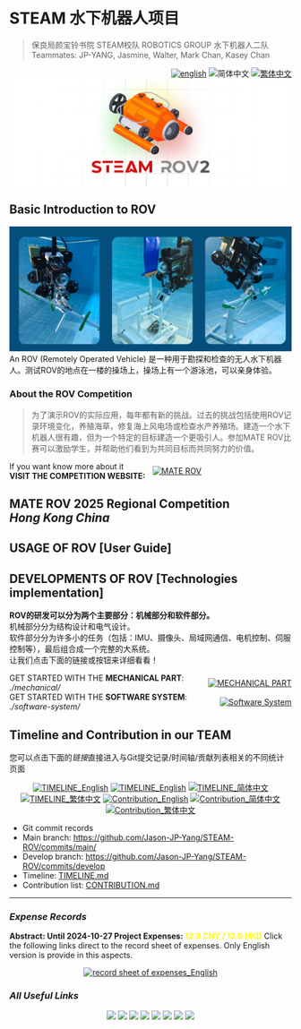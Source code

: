 # STEAM 水下机器人项目
<link rel="stylesheet" type="text/css" href="./markdown-resource/fontawesome/all.min.css">
<link rel="stylesheet" type="text/css" href="./markdown-resource/fontawesome/fontawesome.min.css">
<link rel="stylesheet" type="text/css" href="./markdown-resource/fontawesome/brands.min.css">
<link rel="stylesheet" type="text/css" href="./markdown-resource/fontawesome/solid.min.css">
<link rel="stylesheet" type="text/css" href="./markdown-resource/fontawesome/regular.min.css">
<link rel="stylesheet" type="text/css" href="./markdown-resource/fontawesome/thin.min.css">
<link rel="stylesheet" type="text/css" href="./markdown-resource/fontawesome/light.min.css">
<link rel="stylesheet" type="text/css" href="./markdown-resource/fontawesome/duotone.min.css">
<link rel="stylesheet" type="text/css" href="./markdown-resource/fontawesome/sharp-solid.min.css">

> 保良局颜宝铃书院 STEAM校队 ROBOTICS GROUP 水下机器人二队</br>
> Teammates: JP-YANG, Jasmine, Walter, Mark Chan, Kasey Chan
<div align="right">
  <a title="en" href="README.md"><img src="https://img.shields.io/badge/-English-545759?style=for-the-badge" alt="english"></a>
  <img src="https://img.shields.io/badge/-%E7%AE%80%E4%BD%93%E4%B8%AD%E6%96%87-A31F34?style=for-the-badge" alt="简体中文">
  <a title="zh-TW" href="README_zh-TW.md"><img src="https://img.shields.io/badge/-%E7%B9%81%E4%BD%93%E4%B8%AD%E6%96%87-545759?style=for-the-badge" alt="繁体中文"></a>
</div>
<img align="center" src="./markdown-resource/cover-ROV.png"alt="cover-ROV2">

## Basic Introduction to ROV
![ROV-Snapshot](./markdown-resource/rov-snapshots.png)
An ROV (Remotely Operated Vehicle) 是一种用于勘探和检查的无人水下机器人。测试ROV的地点在一楼的操场上，操场上有一个游泳池，可以亲身体验。
### About the ROV Competition
> 为了演示ROV的实际应用，每年都有新的挑战。过去的挑战包括使用ROV记录环境变化，养殖海草，修复海上风电场或检查水产养殖场。建造一个水下机器人很有趣，但为一个特定的目标建造一个更吸引人。参加MATE ROV比赛可以激励学生，并帮助他们看到为共同目标而共同努力的价值。
<div style="display: flex;flex-direction: row;;align-items: center;">
<div style="padding-right: 0.8rem;">If you want know more about it</br><b>VISIT THE COMPETITION WEBSITE:</b></div>
<div><a title="zh-CN" href="https://materovcompetition.org/"> <img
src="https://img.shields.io/badge/-MATE ROV-7FFFD4?style=for-the-badge"
alt="MATE ROV"></a></div>
</div>

## MATE ROV 2025 Regional Competition </br>*Hong Kong China*

## USAGE OF ROV [User Guide]

## DEVELOPMENTS OF ROV [Technologies implementation]
**ROV的研发可以分为两个主要部分：机械部分和软件部分。** </br>
机械部分分为结构设计和电气设计。</br>
软件部分分为许多小的任务（包括：IMU、摄像头、局域网通信、电机控制、伺服控制等），最后组合成一个完整的大系统。</br>
让我们点击下面的链接或按钮来详细看看！
<div style="display: flex;flex-direction: row;;align-items: center;">
<div style="padding-right: 0.8rem; flex: 1;">GET STARTED WITH THE <b>MECHANICAL PART</b>: <i>./mechanical/</i></div>
<div><a title="zh-CN" href="./mechanical/MECHANICAL-PART.md"> <img
src="https://img.shields.io/badge/-MECHANICAL--PART-FF4500?style=for-the-badge"
alt="MECHANICAL PART"></a></div>
</div>
<div style="display: flex;flex-direction: row;;align-items: center;">
<div style="padding-right: 0.8rem; flex: 1;">GET STARTED WITH THE <b>SOFTWARE SYSTEM</b>: <i>./software-system/</i></div>
<div><a title="zh-CN" href="./software-system/SOFTWARE-SYSTEM.md"> <img
src="https://img.shields.io/badge/-SOFTWARE--SYSTEM-228B22?style=for-the-badge"
alt="Software System"></a></div>
</div>

## Timeline and Contribution in our TEAM
您可以点击下面的*链接*直接进入与Git提交记录/时间轴/贡献列表相关的不同统计页面
</div><div align="center">
<a title="zh-CN" href="https://github.com/Jason-JP-Yang/STEAM-ROV/commits/main/"><img src="https://img.shields.io/badge/-GIT--COMMITs-545759?style=for-the-badge" alt="TIMELINE_English"></a>
<a title="zh-CN" href="./TIMELINE.md"><img src="https://img.shields.io/badge/-TIMELINE__English-545759?style=for-the-badge" alt="TIMELINE_English"></a>
<a title="zh-CN" href="./TIMELINE_zh-CN.md"><img src="https://img.shields.io/badge/-TIMELINE__简体中文-545759?style=for-the-badge" alt="TIMELINE_简体中文"></a>
<a title="zh-CN" href="./TIMELINE_zh-TW.md"><img src="https://img.shields.io/badge/-TIMELINE__繁体中文-545759?style=for-the-badge" alt="TIMELINE_繁体中文"></a>
<a title="zh-CN" href="./CONTRIBUTION.md"><img src="https://img.shields.io/badge/-Contribution__English-545759?style=for-the-badge" alt="Contribution_English"></a>
<a title="zh-CN" href="./CONTRIBUTION_zh-CN.md"><img src="https://img.shields.io/badge/-Contribution__简体中文-545759?style=for-the-badge" alt="Contribution_简体中文"></a>
<a title="zh-CN" href="./CONTRIBUTION_zh-TW.md"><img src="https://img.shields.io/badge/-Contribution__繁体中文-545759?style=for-the-badge" alt="Contribution_繁体中文"></a></div>

- Git commit records 
- Main branch: https://github.com/Jason-JP-Yang/STEAM-ROV/commits/main/
- Develop branch: https://github.com/Jason-JP-Yang/STEAM-ROV/commits/develop
- Timeline: [TIMELINE.md](./TIMELINE.md)
- Contribution list: [CONTRIBUTION.md](./CONTRIBUTION.md)

---
### ***Expense Records***
**Abstract: Until 2024-10-27 Project Expenses: <font color="#ffff00">12.9 CNY / 13.9 HKD**</font>
Click the following links direct to the record sheet of expenses. Only English version is provide in this aspects. 
<div align="center">
<a title="zh-CN" href="https://github.com/Jason-JP-Yang/STEAM-ROV/commits/main/"><img src="https://img.shields.io/badge/-record sheet of expenses-FFFF00?style=for-the-badge" alt="record sheet of expenses_English"></a></div>

### ***All Useful Links***
</div><div align="center">
<a title="zh-CN" href="https://github.com/Jason-JP-Yang/STEAM-ROV"><img src="https://img.shields.io/badge/-HOME PAGE-A31F34?style=for-the-badge"></a>
<a title="zh-CN" href="https://github.com/"><img src="https://img.shields.io/badge/-GITHUB-2B2728?style=for-the-badge"></a>
<a title="zh-CN" href="https://shields.io/"><img src="https://img.shields.io/badge/-SHIELDS.IO-26C2A0?style=for-the-badge"></a>
<a title="zh-CN" href="https://git-scm.com/"><img src="https://img.shields.io/badge/-GIT--SCM.com-FF4500?style=for-the-badge"></a>
<a title="zh-CN" href="https://materovcompetition.org/"> <img
src="https://img.shields.io/badge/-MATE ROV-7FFFD4?style=for-the-badge"></a>
<a title="zh-CN" href="https://micropython.org/"><img src="https://img.shields.io/badge/-Micropython.org-2B2728?style=for-the-badge"></a>
<a title="zh-CN" href="https://invensense.tdk.com/products/motion-tracking/6-axis/mpu-6050/"><img src="https://img.shields.io/badge/-INVENSENSE--TDK__MPU6050-0046AD?style=for-the-badge"></a>
<a title="zh-CN" href="https://github.com/vcc-gnd/YD-ESP32-S3"><img src="https://img.shields.io/badge/-YD--ESP32--S3-0046AD?style=for-the-badge"></a>